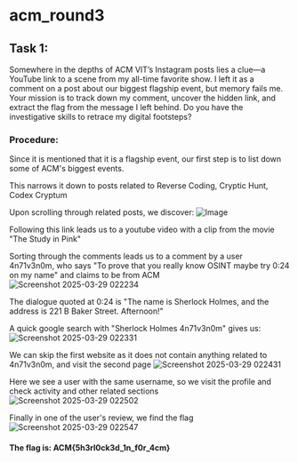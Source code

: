 # acm_round3

## Task 1: 
Somewhere in the depths of ACM VIT’s Instagram posts lies a clue—a YouTube link to a scene from my all-time favorite show. I left it as a comment on a post about our biggest flagship event, but memory fails me.
Your mission is to track down my comment, uncover the hidden link, and extract the flag from the message I left behind.
Do you have the investigative skills to retrace my digital footsteps?


### Procedure:
Since it is mentioned that it is a flagship event, our first step is to list down some of ACM's biggest events.

This narrows it down to posts related to Reverse Coding, Cryptic Hunt, Codex Cryptum

Upon scrolling through related posts, we discover:
![Image](https://github.com/user-attachments/assets/376fa88e-25aa-4446-bbe1-7276d83421e2)

Following this link leads us to a youtube video with a clip from the movie "The Study in Pink"

Sorting through the comments leads us to a comment by a user 4n71v3n0m, who says "To prove that you really know OSINT maybe try 0:24 on my name" and claims to be from ACM
![Screenshot 2025-03-29 022234](https://github.com/user-attachments/assets/24e19f5b-dcda-4451-a76c-4e5a23fdd768)

The dialogue quoted at 0:24 is "The name is Sherlock Holmes, and the address is 221 B Baker Street. Afternoon!"

A quick google search with "Sherlock Holmes 4n71v3n0m" gives us:
![Screenshot 2025-03-29 022331](https://github.com/user-attachments/assets/c0046912-10ca-4339-91e1-0e4ac1a8d466)

We can skip the first website as it does not contain anything related to 4n71v3n0m, and visit the second page
![Screenshot 2025-03-29 022431](https://github.com/user-attachments/assets/d2dc253e-9a9f-476f-a40f-e10e09c09cbe)

Here we see a user with the same username, so we visit the profile and check activity and other related sections
![Screenshot 2025-03-29 022502](https://github.com/user-attachments/assets/25280d5d-9863-4025-a6e7-67963cf696f0)

Finally in one of the user's review, we find the flag
![Screenshot 2025-03-29 022547](https://github.com/user-attachments/assets/8835a9dc-74b7-417e-803f-81dc86ef7b2e)


#### The flag is: ACM{5h3rl0ck3d_1n_f0r_4cm}


